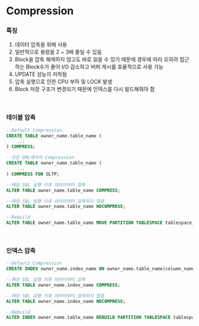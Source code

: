 Compression
===

### 특징
1. 데이터 압축을 위해 사용
1. 일반적으로 용량을 2 ~ 3배 줄일 수 있음
1. Block을 압축 해제하지 않고도 바로 읽을 수 있기 때문에 경우에 따라 오히려 접근하는 Block수가 줄어 I/O 감소하고 버퍼 캐시를 효율적으로 사용 가능
1. UPDATE 성능이 저하됨
1. 압축 실행으로 인한 CPU 부하 및 LOCK 발생
1. Block 저장 구조가 변경되기 때문에 인덱스를 다시 빌드해줘야 함

<br>

### 테이블 압축
```sql
--Default Compression
CREATE TABLE owner_name.table_name (
    ...
) COMPRESS;

--모든 DML에서의 Compression
CREATE TABLE owner_name.table_name (
    ...
) COMPRESS FOR OLTP;

--해당 SQL 실행 이후 데이터부터 압축
ALTER TABLE owner_name.table_name COMPRESS;

--해당 SQL 실행 이후 데이터부터 압축하지 않음
ALTER TABLE owner_name.table_name NOCOMPRESS;

--Rebuild
ALTER TABLE owner_name.table_name MOVE PARTITION TABLESPACE tablespace_name COMPRESS;
```

<br>

### 인덱스 압축
```sql
--Default Compression
CREATE INDEX owner_name.index_name ON owner_name.table_name(column_name ...) COMPRESS;

--해당 SQL 실행 이후 데이터부터 압축
ALTER TABLE owner_name.index_name COMPRESS;

--해당 SQL 실행 이후 데이터부터 압축하지 않음
ALTER TABLE owner_name.index_name NOCOMPRESS;

--Rebuild
ALTER INDEX owner_name.table_name REBUILD PARTITION TABLESPACE tablespace_name COMPRESS;
```

<br>
